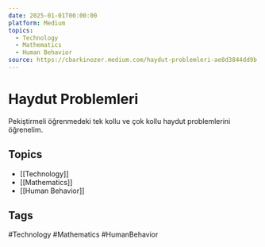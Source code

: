 ```yaml
---
date: 2025-01-01T00:00:00
platform: Medium
topics:
  - Technology
  - Mathematics
  - Human Behavior
source: https://cbarkinozer.medium.com/haydut-problemleri-ae8d3844dd9b
---
```

# Haydut Problemleri

Pekiştirmeli öğrenmedeki tek kollu ve çok kollu haydut problemlerini öğrenelim.

## Topics
- [[Technology]]
- [[Mathematics]]
- [[Human Behavior]]

## Tags
#Technology #Mathematics #HumanBehavior